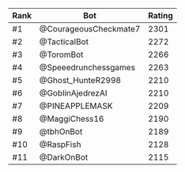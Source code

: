 Rank|Bot|Rating
---|---|---
#1|@CourageousCheckmate7|2301
#2|@TacticalBot|2272
#3|@ToromBot|2266
#4|@Speeedrunchessgames|2263
#5|@Ghost_HunteR2998|2210
#6|@GoblinAjedrezAI|2210
#7|@PINEAPPLEMASK|2209
#8|@MaggiChess16|2190
#9|@tbhOnBot|2189
#10|@RaspFish|2128
#11|@DarkOnBot|2115
